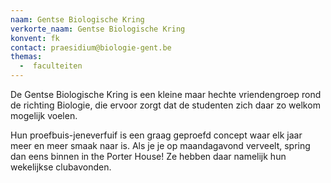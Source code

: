 ```yaml
---
naam: Gentse Biologische Kring
verkorte_naam: Gentse Biologische Kring
konvent: fk
contact: praesidium@biologie-gent.be
themas:
  -  faculteiten
---
```


De Gentse Biologische Kring is een kleine maar hechte vriendengroep rond de richting Biologie, die ervoor zorgt dat de studenten zich daar zo welkom mogelijk voelen.

Hun proefbuis-jeneverfuif is een graag geproefd concept waar elk jaar meer en meer smaak naar is. Als je je op maandagavond verveelt, spring dan eens binnen in the Porter House! Ze hebben daar namelijk hun wekelijkse clubavonden.
